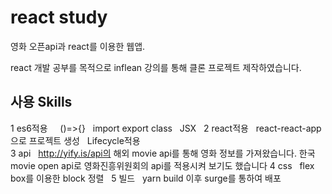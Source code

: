 # react study
영화 오픈api과 react를 이용한 웹앱.

react 개발 공부를 목적으로 inflean 강의를 통해 클론 프로젝트 제작하였습니다. 


## 사용 Skills
1 es6적용   
   ()=>{}
   import export
   class
   JSX   
2 react적용  
   react-react-app으로 프로젝트 생성
   Lifecycle적용  
3 api
   http://yify.is/api의 해외 movie api를 통해 영화 정보를 가져왔습니다.
   한국 movie open api로 영화진흥위원회의 api를 적용시켜 보기도 했습니다
4 css
   flex box를 이용한 block 정렬  
5 빌드
   yarn build 이후 surge를 통하여 배포 
  

 
